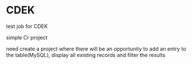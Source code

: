 # CDEK
test job for CDEK

simple Cr project

need create a project where there will be an opportunity to add an 
entry to the table(MySQL), display all existing records and filter the 
results